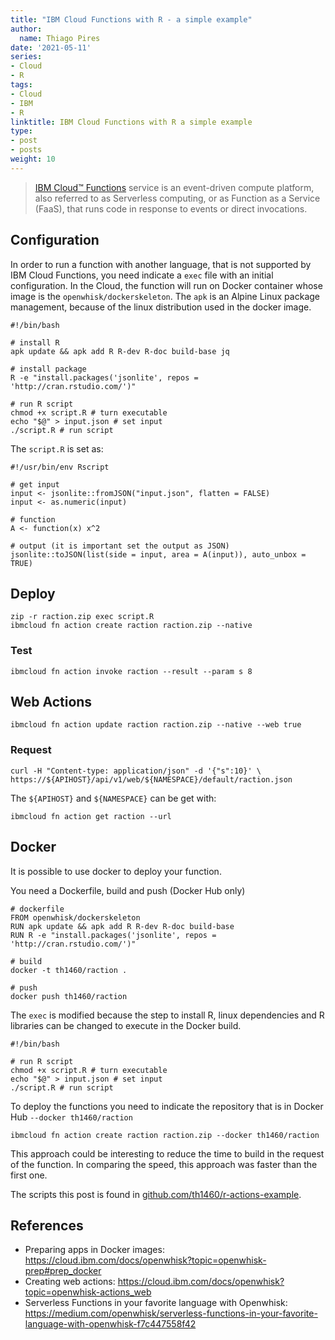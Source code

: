 ```yaml
---
title: "IBM Cloud Functions with R - a simple example"
author:
  name: Thiago Pires
date: '2021-05-11'
series:
- Cloud
- R
tags:
- Cloud
- IBM
- R
linktitle: IBM Cloud Functions with R a simple example
type:
- post
- posts
weight: 10
---
```


>[IBM Cloud™ Functions](https://cloud.ibm.com/functions) service is an event-driven compute platform, also referred to as Serverless computing, or as Function as a Service (FaaS), that runs code in response to events or direct invocations.

## Configuration

In order to run a function with another language, that is not supported by IBM Cloud Functions, you need indicate a `exec` file with an initial configuration. In the Cloud, the function will run on Docker container whose image is the `openwhisk/dockerskeleton`. The `apk` is an Alpine Linux package management, because of the linux distribution used in the docker image. 

```
#!/bin/bash

# install R
apk update && apk add R R-dev R-doc build-base jq

# install package
R -e "install.packages('jsonlite', repos = 'http://cran.rstudio.com/')"

# run R script
chmod +x script.R # turn executable
echo "$@" > input.json # set input
./script.R # run script
```

The `script.R` is set as:

```
#!/usr/bin/env Rscript

# get input
input <- jsonlite::fromJSON("input.json", flatten = FALSE)
input <- as.numeric(input)

# function
A <- function(x) x^2

# output (it is important set the output as JSON)
jsonlite::toJSON(list(side = input, area = A(input)), auto_unbox = TRUE)
```

## Deploy

```
zip -r raction.zip exec script.R
ibmcloud fn action create raction raction.zip --native
```

### Test

```
ibmcloud fn action invoke raction --result --param s 8
```

## Web Actions

```
ibmcloud fn action update raction raction.zip --native --web true
```

### Request

```
curl -H "Content-type: application/json" -d '{"s":10}' \
https://${APIHOST}/api/v1/web/${NAMESPACE}/default/raction.json
```

The `${APIHOST}` and `${NAMESPACE}` can be get with:

```
ibmcloud fn action get raction --url
```

## Docker

It is possible to use docker to deploy your function.

You need a Dockerfile, build and push (Docker Hub only)

```
# dockerfile
FROM openwhisk/dockerskeleton
RUN apk update && apk add R R-dev R-doc build-base
RUN R -e "install.packages('jsonlite', repos = 'http://cran.rstudio.com/')"

# build
docker -t th1460/raction .

# push
docker push th1460/raction
```

The `exec` is modified because the step to install R, linux dependencies and R libraries can be changed to execute in the Docker build.

```
#!/bin/bash

# run R script
chmod +x script.R # turn executable
echo "$@" > input.json # set input
./script.R # run script
```

To deploy the functions you need to indicate the repository that is in Docker Hub `--docker th1460/raction`

```
ibmcloud fn action create raction raction.zip --docker th1460/raction
```

This approach could be interesting to reduce the time to build in the request of the function. In comparing the speed, this approach was faster than the first one.

The scripts this post is found in [github.com/th1460/r-actions-example](https://github.com/th1460/r-actions-example).

## References

- Preparing apps in Docker images: https://cloud.ibm.com/docs/openwhisk?topic=openwhisk-prep#prep_docker
- Creating web actions: https://cloud.ibm.com/docs/openwhisk?topic=openwhisk-actions_web
- Serverless Functions in your favorite language with Openwhisk: https://medium.com/openwhisk/serverless-functions-in-your-favorite-language-with-openwhisk-f7c447558f42
